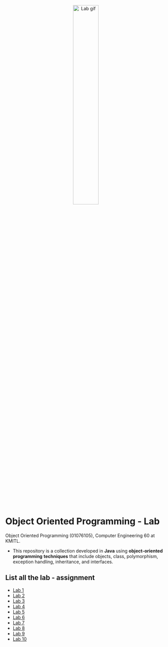 <p align="center">
 <img src="https://media.giphy.com/media/TXrq6bFwhhz8g8RtG0/giphy.gif"  width="40%" height="40%" alt="Lab gif"/>
</p>

# Object Oriented Programming - Lab
Object Oriented Programming (01076105), Computer Engineering 60 at KMITL.

- This repository is a collection developed in **Java** using **object-oriented** **programming** **techniques** that include objects, class, polymorphism, exception handling, inheritance, and interfaces. 

## List all the lab - assignment 
- [Lab 1](lab-1)
- [Lab 2](lab-2)
- [Lab 3](lab-3) 
- [Lab 4](lab-4)
- [Lab 5](lab-5)
- [Lab 6](lab-6)
- [Lab 7](lab-7)
- [Lab 8](lab-8)
- [Lab 9](lab-9)
- [Lab 10](lab-10)
